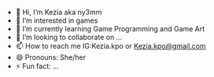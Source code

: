 - 👋 Hi, I’m Kezia aka ny3mm
- 👀 I’m interested in games
- 🌱 I’m currently learning Game Programming and Game Art
- 💞️ I’m looking to collaborate on ...
- 📫 How to reach me IG:Kezia.kpo or Kezia.kpo@gmail.com
- 😄 Pronouns: She/her
- ⚡ Fun fact: ...

<!---
ny3mm/ny3mm is a ✨ special ✨ repository because its `README.md` (this file) appears on your GitHub profile.
You can click the Preview link to take a look at your changes.
--->
